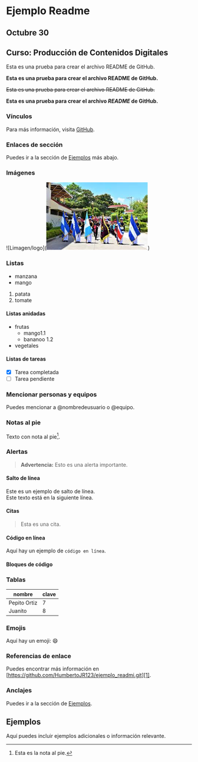 # Ejemplo Readme

## Octubre 30

## Curso: Producción de Contenidos Digitales

Esta es una prueba para crear el archivo README de GitHub.

**Esta es una prueba para crear el archivo README de GitHub.**

~~Esta es una prueba para crear el archivo README de GitHub.~~

**Esta es una prueba para crear el archivo _README_ de GitHub.**

### Vínculos

Para más información, visita [GitHub](https://github.com).

### Enlaces de sección

Puedes ir a la sección de [Ejemplos](#ejemplos) más abajo.

### Imágenes

![Limagen/logo](![alt text](image.png))

### Listas

- manzana
- mango

1. patata
2. tomate

#### Listas anidadas

- frutas
  - mango1.1
  - bananoo 1.2
- vegetales

#### Listas de tareas

- [x] Tarea completada
- [ ] Tarea pendiente

### Mencionar personas y equipos

Puedes mencionar a @nombredeusuario o @equipo.

### Notas al pie

Texto con nota al pie[^1].

[^1]: Esta es la nota al pie.

### Alertas

> **Advertencia:** Esto es una alerta importante.

#### Salto de línea

Este es un ejemplo de salto de línea.  
Este texto está en la siguiente línea.

#### Citas

> Esta es una cita.

#### Código en línea

Aquí hay un ejemplo de `código en línea`.

#### Bloques de código


### Tablas

| nombre | clave |
|---------------|---------------|
| Pepito Ortiz      | 7      |
| Juanito       | 8       |

### Emojis

Aquí hay un emoji: :smile:

### Referencias de enlace

Puedes encontrar más información en [https://github.com/HumbertoJR123/ejemplo_readmi.git][1].

[1]: https://github.com

### Anclajes

Puedes ir a la sección de [Ejemplos](#ejemplos).

## Ejemplos

Aquí puedes incluir ejemplos adicionales o información relevante.
